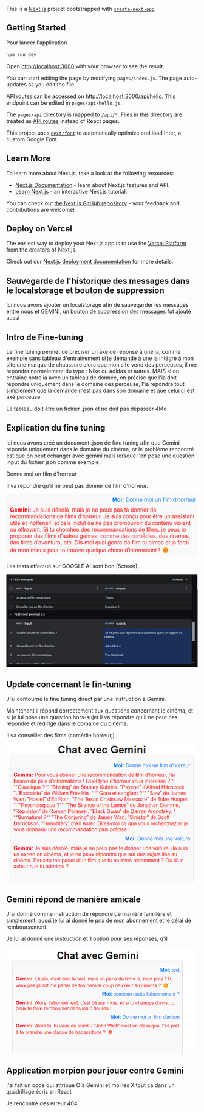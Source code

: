 This is a [Next.js](https://nextjs.org/) project bootstrapped with [`create-next-app`](https://github.com/vercel/next.js/tree/canary/packages/create-next-app).

## Getting Started

Pour lancer l'application

```bash
npm run dev

```

Open [http://localhost:3000](http://localhost:3000) with your browser to see the result.

You can start editing the page by modifying `pages/index.js`. The page auto-updates as you edit the file.

[API routes](https://nextjs.org/docs/api-routes/introduction) can be accessed on [http://localhost:3000/api/hello](http://localhost:3000/api/hello). This endpoint can be edited in `pages/api/hello.js`.

The `pages/api` directory is mapped to `/api/*`. Files in this directory are treated as [API routes](https://nextjs.org/docs/api-routes/introduction) instead of React pages.

This project uses [`next/font`](https://nextjs.org/docs/basic-features/font-optimization) to automatically optimize and load Inter, a custom Google Font.

## Learn More

To learn more about Next.js, take a look at the following resources:

- [Next.js Documentation](https://nextjs.org/docs) - learn about Next.js features and API.
- [Learn Next.js](https://nextjs.org/learn) - an interactive Next.js tutorial.

You can check out [the Next.js GitHub repository](https://github.com/vercel/next.js/) - your feedback and contributions are welcome!

## Deploy on Vercel

The easiest way to deploy your Next.js app is to use the [Vercel Platform](https://vercel.com/new?utm_medium=default-template&filter=next.js&utm_source=create-next-app&utm_campaign=create-next-app-readme) from the creators of Next.js.

Check out our [Next.js deployment documentation](https://nextjs.org/docs/deployment) for more details.

## Sauvegarde de l'historique des messages dans le localstorage et bouton de suppression

Ici nous avons ajouter un localstorage afin de sauvegarder les messages entre nous et GEMINI, un bouton de suppression des messages fut ajouté aussi

## Intro de Fine-tuning

Le fine tuning permet de préciser un axe de réponse à une ia, comme exemple sans tableau d'entrainement si je demande à une ia intégré à mon site une marque de chaussure alors que mon site vend des perceuses, il me répondra normalement du type : Nike ou adidas et autres.
MAIS si on entraine notre ia avec un tableau de donnée, on précise que l'ia doit répondre uniquement dans le domaine des perceuse, l'ia répondra tout simplement que la demande n'est pas dans son domaine et que celui ci est axé perceuse

Le tableau doit être un fichier .json et ne doit pas dépasser 4Mo

## Explication du fine tuning

ici nous avons créé un document .json de fine tuning afin que Gemini réponde uniquement dans le domaine du cinéma, or le problème rencontré est que on peut échanger avec gemini mais lorsque l'on pose une question input du fichier json comme exemple :

Donne moi un film d'horreur 

Il va répondre qu'il ne peut pas donner de film d'horreur.

![alt text](image.png)

Les tests effectué sur GOOGLE AI sont bon (Screen):

![alt text](image-1.png)

## Update concernant le fin-tuning

J'ai contourné le fine tuning direct par une instruction à Gemini.

Maintenant il répond correctement aux questions concernant le cinéma, et si je lui pose une question hors-sujet il va répondre qu'il ne peut pas répondre et redirige dans le domaine du cinéma.

Il va conseiller des films (comédie,horreur,)

![alt text](image-2.png)

## Gemini répond de manière amicale 

J'ai donné comme instruction de répondre de manière familière et simplement, aussi je lui ai donné le prix de mon abonnement et le délai de remboursement.

Je lui ai donné une instruction et 1 option pour ses réponses, q'il

![alt text](image-3.png)

## Application morpion pour jouer contre Gemini 

j'ai fait un code qui attribue O à Gemini et moi les X tout ça dans un quadrillage écris en React

Je rencontre des erreur 404